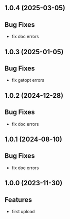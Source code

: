 ## 1.0.4 (2025-03-05)

## Bug Fixes

- fix doc errors

## 1.0.3 (2025-01-05)

## Bug Fixes

- fix getopt errors

## 1.0.2 (2024-12-28)

## Bug Fixes

- fix doc errors

## 1.0.1 (2024-08-10)

## Bug Fixes

- fix doc errors

## 1.0.0 (2023-11-30)

## Features

- first upload